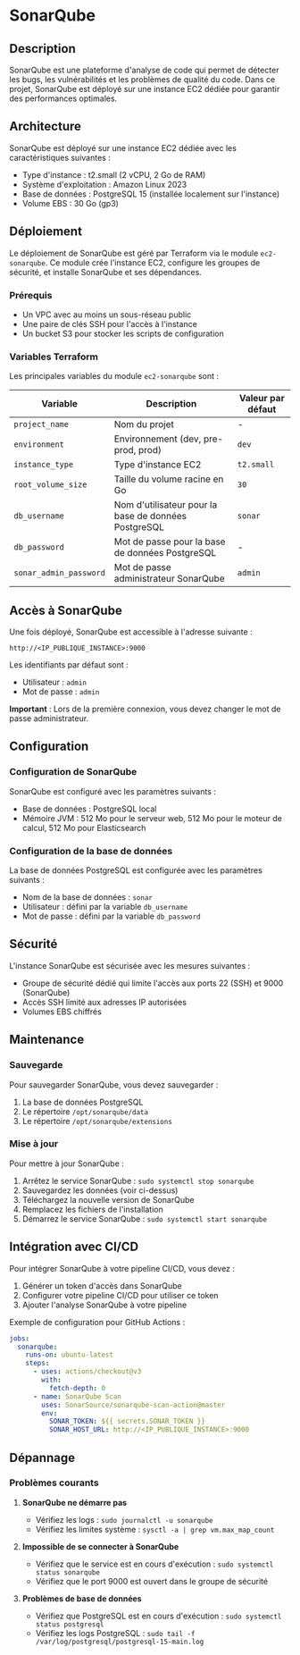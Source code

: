 # SonarQube

## Description

SonarQube est une plateforme d'analyse de code qui permet de détecter les bugs, les vulnérabilités et les problèmes de qualité du code. Dans ce projet, SonarQube est déployé sur une instance EC2 dédiée pour garantir des performances optimales.

## Architecture

SonarQube est déployé sur une instance EC2 dédiée avec les caractéristiques suivantes :
- Type d'instance : t2.small (2 vCPU, 2 Go de RAM)
- Système d'exploitation : Amazon Linux 2023
- Base de données : PostgreSQL 15 (installée localement sur l'instance)
- Volume EBS : 30 Go (gp3)

## Déploiement

Le déploiement de SonarQube est géré par Terraform via le module `ec2-sonarqube`. Ce module crée l'instance EC2, configure les groupes de sécurité, et installe SonarQube et ses dépendances.

### Prérequis

- Un VPC avec au moins un sous-réseau public
- Une paire de clés SSH pour l'accès à l'instance
- Un bucket S3 pour stocker les scripts de configuration

### Variables Terraform

Les principales variables du module `ec2-sonarqube` sont :

| Variable | Description | Valeur par défaut |
|----------|-------------|------------------|
| `project_name` | Nom du projet | - |
| `environment` | Environnement (dev, pre-prod, prod) | `dev` |
| `instance_type` | Type d'instance EC2 | `t2.small` |
| `root_volume_size` | Taille du volume racine en Go | `30` |
| `db_username` | Nom d'utilisateur pour la base de données PostgreSQL | `sonar` |
| `db_password` | Mot de passe pour la base de données PostgreSQL | - |
| `sonar_admin_password` | Mot de passe administrateur SonarQube | `admin` |

## Accès à SonarQube

Une fois déployé, SonarQube est accessible à l'adresse suivante :
```
http://<IP_PUBLIQUE_INSTANCE>:9000
```

Les identifiants par défaut sont :
- Utilisateur : `admin`
- Mot de passe : `admin`

**Important** : Lors de la première connexion, vous devez changer le mot de passe administrateur.

## Configuration

### Configuration de SonarQube

SonarQube est configuré avec les paramètres suivants :
- Base de données : PostgreSQL local
- Mémoire JVM : 512 Mo pour le serveur web, 512 Mo pour le moteur de calcul, 512 Mo pour Elasticsearch

### Configuration de la base de données

La base de données PostgreSQL est configurée avec les paramètres suivants :
- Nom de la base de données : `sonar`
- Utilisateur : défini par la variable `db_username`
- Mot de passe : défini par la variable `db_password`

## Sécurité

L'instance SonarQube est sécurisée avec les mesures suivantes :
- Groupe de sécurité dédié qui limite l'accès aux ports 22 (SSH) et 9000 (SonarQube)
- Accès SSH limité aux adresses IP autorisées
- Volumes EBS chiffrés

## Maintenance

### Sauvegarde

Pour sauvegarder SonarQube, vous devez sauvegarder :
1. La base de données PostgreSQL
2. Le répertoire `/opt/sonarqube/data`
3. Le répertoire `/opt/sonarqube/extensions`

### Mise à jour

Pour mettre à jour SonarQube :
1. Arrêtez le service SonarQube : `sudo systemctl stop sonarqube`
2. Sauvegardez les données (voir ci-dessus)
3. Téléchargez la nouvelle version de SonarQube
4. Remplacez les fichiers de l'installation
5. Démarrez le service SonarQube : `sudo systemctl start sonarqube`

## Intégration avec CI/CD

Pour intégrer SonarQube à votre pipeline CI/CD, vous devez :
1. Générer un token d'accès dans SonarQube
2. Configurer votre pipeline CI/CD pour utiliser ce token
3. Ajouter l'analyse SonarQube à votre pipeline

Exemple de configuration pour GitHub Actions :
```yaml
jobs:
  sonarqube:
    runs-on: ubuntu-latest
    steps:
      - uses: actions/checkout@v3
        with:
          fetch-depth: 0
      - name: SonarQube Scan
        uses: SonarSource/sonarqube-scan-action@master
        env:
          SONAR_TOKEN: ${{ secrets.SONAR_TOKEN }}
          SONAR_HOST_URL: http://<IP_PUBLIQUE_INSTANCE>:9000
```

## Dépannage

### Problèmes courants

1. **SonarQube ne démarre pas**
   - Vérifiez les logs : `sudo journalctl -u sonarqube`
   - Vérifiez les limites système : `sysctl -a | grep vm.max_map_count`

2. **Impossible de se connecter à SonarQube**
   - Vérifiez que le service est en cours d'exécution : `sudo systemctl status sonarqube`
   - Vérifiez que le port 9000 est ouvert dans le groupe de sécurité

3. **Problèmes de base de données**
   - Vérifiez que PostgreSQL est en cours d'exécution : `sudo systemctl status postgresql`
   - Vérifiez les logs PostgreSQL : `sudo tail -f /var/log/postgresql/postgresql-15-main.log`
